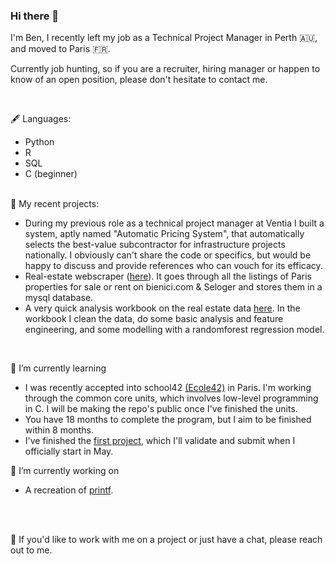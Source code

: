 ### Hi there 👋

I'm Ben, I recently left my job as a Technical Project Manager in Perth 🇦🇺, and moved to Paris 🇫🇷.

Currently job hunting, so if you are a recruiter, hiring manager or happen to know of an open position, please don't hesitate to contact me.

<br/>

🖋 Languages:
- Python 
- R 
- SQL
- C (beginner)
<br/><br/>

💼 My recent projects:
  - During my previous role as a technical project manager at Ventia I built a system, aptly named "Automatic Pricing System", that automatically selects the best-value subcontractor for infrastructure projects nationally. I obviously can't share the code or specifics, but would be happy to discuss and provide references who can vouch for its efficacy.
  - Real-estate webscraper ([here](https://github.com/BenjaminHThomas/Paris-RE-Scraper)). It goes through all the listings of Paris properties for sale or rent on bienici.com & Seloger and stores them in a mysql database.
  - A very quick analysis workbook on the real estate data [here](https://github.com/BenjaminHThomas/paris-re-analysis/blob/main/exploration_1.ipynb). In the workbook I clean the data, do some basic analysis and feature engineering, and some modelling with a randomforest regression model.

<br/>

🌱 I’m currently learning
  - I was recently accepted into school42 [(Ecole42)](https://42.fr/en/homepage/) in Paris. I'm working through the common core units, which involves low-level programming in C. I will be making the repo's public once I've finished the units.
  - You have 18 months to complete the program, but I aim to be finished within 8 months.
  - I've finished the [first project](https://github.com/hhaakkimm/ft_libft/blob/master/subject/libft.pdf), which I'll validate and submit when I officially start in May.

🔭 I’m currently working on
  - A recreation of [printf](https://github.com/fpetras/42-subjects/blob/master/ft_printf.en.pdf).

<br/><br/>

💬 If you'd like to work with me on a project or just have a chat, please reach out to me.

<!--
**BenjaminHThomas/BenjaminHThomas** is a ✨ _special_ ✨ repository because its `README.md` (this file) appears on your GitHub profile.

Here are some ideas to get you started:

- 🔭 I’m currently working on ...
- 🌱 I’m currently learning ...
- 👯 I’m looking to collaborate on ...
- 🤔 I’m looking for help with ...
- 💬 Ask me about ...
- 📫 How to reach me: ...
- 😄 Pronouns: ...
- ⚡ Fun fact: ...
-->
